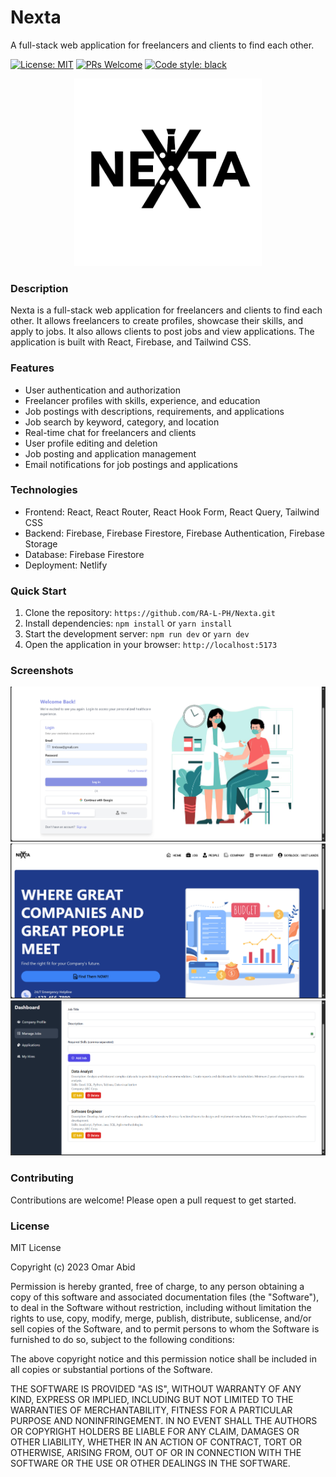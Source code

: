 # Nexta
A full-stack web application for freelancers and clients to find each other.

[![License: MIT](https://img.shields.io/badge/License-MIT-yellow.svg)](https://opensource.org/licenses/MIT)
[![PRs Welcome](https://img.shields.io/badge/PRs-welcome-brightgreen.svg)](http://makeapullrequest.com)
[![Code style: black](https://img.shields.io/badge/code%20style-black-000000.svg)](https://github.com/psf/black)

<center><a href="#"><img src="https://raw.githubusercontent.com/RA-L-PH/Nexta/refs/heads/main/frontend/src/assets/logo.png?token=GHSAT0AAAAAACVETGA6M7G533I2I2QULGLEZZHTXTQ" alt="HireMe" width="300"></a></center>

### Description
Nexta is a full-stack web application for freelancers and clients to find each other. It allows freelancers to create profiles, showcase their skills, and apply to jobs. It also allows clients to post jobs and view applications. The application is built with React, Firebase, and Tailwind CSS.

### Features

- User authentication and authorization
- Freelancer profiles with skills, experience, and education
- Job postings with descriptions, requirements, and applications
- Job search by keyword, category, and location
- Real-time chat for freelancers and clients
- User profile editing and deletion
- Job posting and application management
- Email notifications for job postings and applications

### Technologies

- Frontend: React, React Router, React Hook Form, React Query, Tailwind CSS
- Backend: Firebase, Firebase Firestore, Firebase Authentication, Firebase Storage
- Database: Firebase Firestore
- Deployment: Netlify

### Quick Start

1. Clone the repository: `https://github.com/RA-L-PH/Nexta.git`
2. Install dependencies: `npm install` or `yarn install`
3. Start the development server: `npm run dev` or `yarn dev`
4. Open the application in your browser: `http://localhost:5173`

### Screenshots

<center><a href="https://raw.githubusercontent.com/RA-L-PH/Nexta/refs/heads/main/frontend/src/assets/Screenshot%202024-10-28%20235221.png?token=GHSAT0AAAAAACVETGA7CMXJOCT4VYPLGWXOZZHTROQ"><img src="https://raw.githubusercontent.com/RA-L-PH/Nexta/refs/heads/main/frontend/src/assets/Screenshot%202024-10-28%20235221.png?token=GHSAT0AAAAAACVETGA7CMXJOCT4VYPLGWXOZZHTROQ" alt="HireMe" width="600"></a>
<a href="https://raw.githubusercontent.com/RA-L-PH/Nexta/refs/heads/main/frontend/src/assets/Screenshot%202024-10-28%20234033.png?token=GHSAT0AAAAAACVETGA7SUTC4XR7IFGCOI7KZZHTVWA"><img src="https://raw.githubusercontent.com/RA-L-PH/Nexta/refs/heads/main/frontend/src/assets/Screenshot%202024-10-28%20234033.png?token=GHSAT0AAAAAACVETGA7SUTC4XR7IFGCOI7KZZHTVWA" alt="HireMe" width="600"></a>
<a href="https://raw.githubusercontent.com/RA-L-PH/Nexta/refs/heads/main/frontend/src/assets/Screenshot%202024-10-28%20234200.png?token=GHSAT0AAAAAACVETGA7AONPOYPQVNMY3FTSZZHTWMA"><img src="https://raw.githubusercontent.com/RA-L-PH/Nexta/refs/heads/main/frontend/src/assets/Screenshot%202024-10-28%20234200.png?token=GHSAT0AAAAAACVETGA7AONPOYPQVNMY3FTSZZHTWMA" alt="HireMe" width="600"></a></center>

### Contributing

Contributions are welcome! Please open a pull request to get started.

### License

MIT License

Copyright (c) 2023 Omar Abid

Permission is hereby granted, free of charge, to any person obtaining a copy
of this software and associated documentation files (the "Software"), to deal
in the Software without restriction, including without limitation the rights
to use, copy, modify, merge, publish, distribute, sublicense, and/or sell
copies of the Software, and to permit persons to whom the Software is
furnished to do so, subject to the following conditions:

The above copyright notice and this permission notice shall be included in all
copies or substantial portions of the Software.

THE SOFTWARE IS PROVIDED "AS IS", WITHOUT WARRANTY OF ANY KIND, EXPRESS OR
IMPLIED, INCLUDING BUT NOT LIMITED TO THE WARRANTIES OF MERCHANTABILITY,
FITNESS FOR A PARTICULAR PURPOSE AND NONINFRINGEMENT. IN NO EVENT SHALL THE
AUTHORS OR COPYRIGHT HOLDERS BE LIABLE FOR ANY CLAIM, DAMAGES OR OTHER
LIABILITY, WHETHER IN AN ACTION OF CONTRACT, TORT OR OTHERWISE, ARISING FROM,
OUT OF OR IN CONNECTION WITH THE SOFTWARE OR THE USE OR OTHER DEALINGS IN THE
SOFTWARE.
